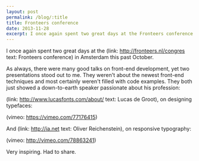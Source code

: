 ```yaml
---
layout: post
permalink: /blog/:title
title: Fronteers conference
date: 2013-11-28
excerpt: I once again spent two great days at the Fronteers conference in Amsterdam a few weeks ago. Here's the two presentations that stood out to me.
---
```

I once again spent two great days at the (link: http://fronteers.nl/congres text: Fronteers conference) in Amsterdam this past October. 

As always, there were many good talks on front-end development, yet two presentations stood out to me. They weren't about the newest front-end techniques and most certainly weren't filled with code examples. They both just showed a down-to-earth speaker passionate about his profession: 

(link: http://www.lucasfonts.com/about/ text: Lucas de Groot), on designing typefaces:

(vimeo: https://vimeo.com/77176415)

And (link: http://ia.net text: Oliver Reichenstein), on responsive typography:

(vimeo: http://vimeo.com/78863241)

Very inspiring. Had to share.




